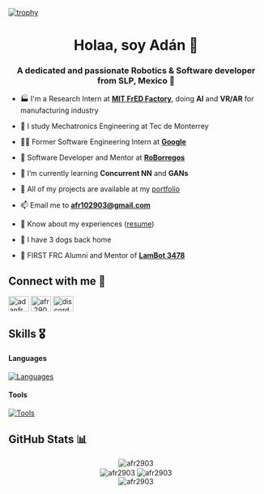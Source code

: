 [![trophy](https://github-profile-trophy.vercel.app/?username=afr2903&theme=dracula&rank=-D,-C,-B,-?&margin-w=10&row=1)](https://github.com/ryo-ma/github-profile-trophy)

<h1 align="center">Holaa, soy Adán 🤖</h1>
<h3 align="center">A dedicated and passionate Robotics & Software developer from SLP, Mexico 🌮</h3>

<!--
<picture>
  <source media="(prefers-color-scheme: dark)" srcset="https://github-profile-trophy.vercel.app/?username=afr2903&column=5&row=1&margin-w=10&theme=onedark">
  <source media="(prefers-color-scheme: light)" srcset="https://github-profile-trophy.vercel.app/?username=afr2903&column=5&row=1&margin-w=10">
  <img src="https://github-profile-trophy.vercel.app/?username=afr2903&column=5&row=1&margin-w=10&theme=onedark" alt="afr2903" />
</picture>-->

- 🏭 I'm a Research Intern at [**MIT FrED Factory**](https://github.com/mit-fredfactory/), doing **AI** and **VR/AR** for manufacturing industry

- 📖 I study Mechatronics Engineering at Tec de Monterrey

- 🧑‍💻 Former Software Engineering Intern at [**Google**](https://www.linkedin.com/posts/google_meet-ad%C3%A1n-flores-ram%C3%ADrez-a-software-engineering-activity-7234552812561440769-rjeM?utm_source=share&utm_medium=member_desktop)

- 🦾 Software Developer and Mentor at [**RoBorregos**](https://github.com/RoBorregos/)

- 🌱 I’m currently learning **Concurrent NN** and **GANs**

- 🧰 All of my projects are available at my [portfolio](https://adanfr.com/)

- 📫 Email me to **afr102903@gmail.com**

- 📄 Know about my experiences ([resume](https://adanfr.com/Adan_Flores_resume.pdf))

- 🐶 I have 3 dogs back home

- 🔷 FIRST FRC Alumni and Mentor of [**LamBot 3478**](https://github.com/FRCTeam3478)

<h2 align="left">Connect with me 🤝</h2>
<p align="left">
<a href="https://linkedin.com/in/adanfr" target="blank"><img align="center" src="https://raw.githubusercontent.com/rahuldkjain/github-profile-readme-generator/master/src/images/icons/Social/linked-in-alt.svg" alt="adanfr" height="30" width="40" /></a>
<a href="https://instagram.com/afr.2903" target="blank"><img align="center" src="https://raw.githubusercontent.com/rahuldkjain/github-profile-readme-generator/master/src/images/icons/Social/instagram.svg" alt="afr.2903" height="30" width="40" /></a>
<a href="https://discordapp.com/users/476898916802232323" target="blank"><img align="center" src="https://raw.githubusercontent.com/rahuldkjain/github-profile-readme-generator/master/src/images/icons/Social/discord.svg" alt="discordapp.com/users/476898916802232323" height="30" width="40" /></a>
</p>

<h2>Skills 🎖️</h2>

#### Languages
[![Languages](https://skillicons.dev/icons?i=cpp,py,java,js,cs,c,elixir,latex,matlab,php)](https://skillicons.dev)

#### Tools
[![Tools](https://skillicons.dev/icons?i=ros,opencv,gcp,tensorflow,unity,sklearn,pytorch,git,docker,linux,arduino,raspberrypi,html,laravel,anaconda,blender,powershell,vscode)](https://skillicons.dev)


<!-- GitHub profile Stats -->
<h2>GitHub Stats 📊</h2>

<div align="center">
  <img align="center" src="https://github-readme-stats.vercel.app/api?username=afr2903&show_icons=true&locale=en&theme=material-palenight&show=reviews,prs_merged_percentage&include_all_commits=false&hide_border=true&rank_icon=percentile" alt="afr2903" />
</div>

<div align="center">
  <img align="center" src="https://github-readme-streak-stats.herokuapp.com/?user=afr2903&hide_border=true&theme=material-palenight" alt="afr2903" />
  <img align="center" src="https://github-readme-stats.vercel.app/api/top-langs?username=afr2903&hide_border=true&show_icons=true&locale=en&layout=compact&theme=material-palenight&hide=cmake,blade,scss" alt="afr2903" />
</div>

<div align="center">
  <img align="center" src="http://github-profile-summary-cards.vercel.app/api/cards/profile-details?username=afr2903&theme=tokyonight" alt="afr2903" />
</div>
